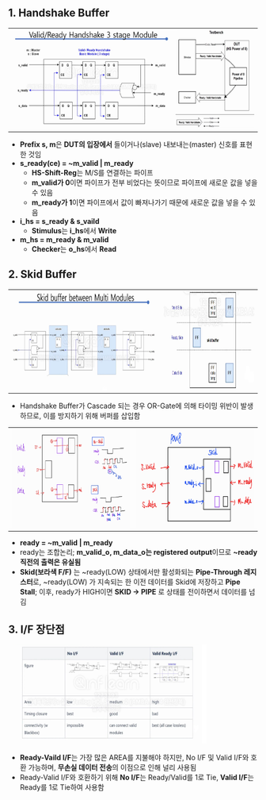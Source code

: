 ## 1. Handshake Buffer

<table>
<tr>
 <td align="left"><img src="IMG/img1.png" width=400 height=200></td>
 <td align="right"><img src="IMG/img2.png" width=200 height=200>
</td>
</tr>
</table>

- **Prefix s, m**은 **DUT의 입장에서** 들이거나(slave) 내보내는(master) 신호를 표현한 것임
- **s_ready(ce) = ~m_valid | m_ready**
  - **HS-Shift-Reg**는 M/S를 연결하는 파이프
  - **m_valid가 0**이면 파이프가 전부 비었다는 뜻이므로 파이프에 새로운 값을 넣을 수 있음
  - **m_ready가 1**이면 파이프에서 값이 빠져나가기 때문에 새로운 값을 넣을 수 있음
- **i_hs = s_ready & s_vaild**
  - **Stimulus**는 **i_hs**에서 **Write**
- **m_hs = m_ready & m_valid**
  - **Checker**는 **o_hs**에서 **Read**

## 2. Skid Buffer

<table>
<tr>
 <td align="right"><img src="IMG/img4.png" width=400 height = 200></td>
 <td align="right"><img src="IMG/img6.png" width=250 
 height = 200></td>
</tr>
</table>

- Handshake Buffer가 Cascade 되는 경우 OR-Gate에 의해 타이밍 위반이 발생하므로, 이를 방지하기 위해 버퍼를 삽입함

<table>
<tr>
 <td align="right"><img src="IMG/img6.jpg" width=400 height = 200></td>
  <td align="left"><img src="IMG/img7.jpg" width=400 height = 200></td>
</tr>
</table>

- **ready = ~m_valid | m_ready**
- ready는 조합논리; **m_valid_o, m_data_o는 registered output**이므로 **~ready 직전의 출력은 유실됨**
- **Skid(보라색 F/F)** 는 ~ready(LOW) 상태에서만 활성화되는 **Pipe-Through 레지스터**로, ~ready(LOW) 가 지속되는 한 이전 데이터를 Skid에 저장하고 **Pipe Stall**; 이후, ready가 HIGH이면 **SKID -> PIPE** 로 상태를 전이하면서 데이터를 넘김

## 3. I/F 장단점

<img src="IMG/img5.png" width=400 height = 200>

- **Ready-Vaild I/F**는 가장 많은 AREA를 지불해야 하지만, No I/F 및 Valid I/F와 호환 가능하며, **무손실 데이터 전송**의 이점으로 인해 널리 사용됨
- Ready-Valid I/F와 호환하기 위해 **No I/F**는 Ready/Valid를 1로 Tie, **Valid I/F**는 Ready를 1로 Tie하여 사용함
